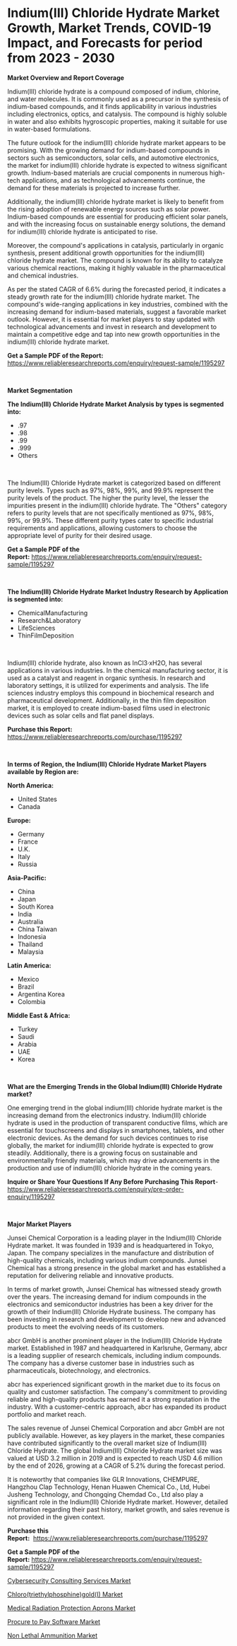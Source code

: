 <p><h1>Indium(III) Chloride Hydrate Market Growth, Market Trends, COVID-19 Impact, and Forecasts for period from 2023 - 2030</h1></p><p><strong>Market Overview and Report Coverage</strong></p>
<p><p>Indium(III) chloride hydrate is a compound composed of indium, chlorine, and water molecules. It is commonly used as a precursor in the synthesis of indium-based compounds, and it finds applicability in various industries including electronics, optics, and catalysis. The compound is highly soluble in water and also exhibits hygroscopic properties, making it suitable for use in water-based formulations.</p><p>The future outlook for the indium(III) chloride hydrate market appears to be promising. With the growing demand for indium-based compounds in sectors such as semiconductors, solar cells, and automotive electronics, the market for indium(III) chloride hydrate is expected to witness significant growth. Indium-based materials are crucial components in numerous high-tech applications, and as technological advancements continue, the demand for these materials is projected to increase further.</p><p>Additionally, the indium(III) chloride hydrate market is likely to benefit from the rising adoption of renewable energy sources such as solar power. Indium-based compounds are essential for producing efficient solar panels, and with the increasing focus on sustainable energy solutions, the demand for indium(III) chloride hydrate is anticipated to rise.</p><p>Moreover, the compound's applications in catalysis, particularly in organic synthesis, present additional growth opportunities for the indium(III) chloride hydrate market. The compound is known for its ability to catalyze various chemical reactions, making it highly valuable in the pharmaceutical and chemical industries.</p><p>As per the stated CAGR of 6.6% during the forecasted period, it indicates a steady growth rate for the indium(III) chloride hydrate market. The compound's wide-ranging applications in key industries, combined with the increasing demand for indium-based materials, suggest a favorable market outlook. However, it is essential for market players to stay updated with technological advancements and invest in research and development to maintain a competitive edge and tap into new growth opportunities in the indium(III) chloride hydrate market.</p></p>
<p><strong>Get a Sample PDF of the Report:</strong> <a href="https://www.reliableresearchreports.com/enquiry/request-sample/1195297">https://www.reliableresearchreports.com/enquiry/request-sample/1195297</a></p>
<p>&nbsp;</p>
<p><strong>Market Segmentation</strong></p>
<p><strong>The Indium(III) Chloride Hydrate Market Analysis by types is segmented into:</strong></p>
<p><ul><li>.97</li><li>.98</li><li>.99</li><li>.999</li><li>Others</li></ul></p>
<p>&nbsp;</p>
<p><p>The Indium(III) Chloride Hydrate market is categorized based on different purity levels. Types such as 97%, 98%, 99%, and 99.9% represent the purity levels of the product. The higher the purity level, the lesser the impurities present in the indium(III) chloride hydrate. The "Others" category refers to purity levels that are not specifically mentioned as 97%, 98%, 99%, or 99.9%. These different purity types cater to specific industrial requirements and applications, allowing customers to choose the appropriate level of purity for their desired usage.</p></p>
<p><strong>Get a Sample PDF of the Report:</strong>&nbsp;<a href="https://www.reliableresearchreports.com/enquiry/request-sample/1195297">https://www.reliableresearchreports.com/enquiry/request-sample/1195297</a></p>
<p>&nbsp;</p>
<p><strong>The Indium(III) Chloride Hydrate Market Industry Research by Application is segmented into:</strong></p>
<p><ul><li>ChemicalManufacturing</li><li>Research&Laboratory</li><li>LifeSciences</li><li>ThinFilmDeposition</li></ul></p>
<p>&nbsp;</p>
<p><p>Indium(III) chloride hydrate, also known as InCl3·xH2O, has several applications in various industries. In the chemical manufacturing sector, it is used as a catalyst and reagent in organic synthesis. In research and laboratory settings, it is utilized for experiments and analysis. The life sciences industry employs this compound in biochemical research and pharmaceutical development. Additionally, in the thin film deposition market, it is employed to create indium-based films used in electronic devices such as solar cells and flat panel displays.</p></p>
<p><strong>Purchase this Report:</strong>&nbsp; <a href="https://www.reliableresearchreports.com/purchase/1195297">https://www.reliableresearchreports.com/purchase/1195297</a></p>
<p>&nbsp;</p>
<p><strong>In terms of Region, the Indium(III) Chloride Hydrate Market Players available by Region are:</strong></p>
<p>
    <p> <strong> North America: </strong>
        <ul>
            <li>United States</li>
            <li>Canada</li>
        </ul>
        </p> 
    <p> <strong> Europe: </strong>
        <ul>
            <li>Germany</li>
            <li>France</li>
            <li>U.K.</li>
            <li>Italy</li>
            <li>Russia</li>
        </ul>
        </p> 
    <p> <strong> Asia-Pacific: </strong>
        <ul>
            <li>China</li>
            <li>Japan</li>
            <li>South Korea</li>
            <li>India</li>
            <li>Australia</li>
            <li>China Taiwan</li>
            <li>Indonesia</li>
            <li>Thailand</li>
            <li>Malaysia</li>
        </ul>
        </p> 
    <p> <strong> Latin America: </strong>
        <ul>
            <li>Mexico</li>
            <li>Brazil</li>
            <li>Argentina Korea</li>
            <li>Colombia</li>
        </ul>
        </p> 
    <p> <strong> Middle East & Africa: </strong>
        <ul>
            <li>Turkey</li>
            <li>Saudi</li>
            <li>Arabia</li>
            <li>UAE</li>
            <li>Korea</li>
        </ul>
    </p>
    </p>
<p>&nbsp;</p>
<p><strong>What are the Emerging Trends in the Global Indium(III) Chloride Hydrate market?</strong></p>
<p><p>One emerging trend in the global indium(III) chloride hydrate market is the increasing demand from the electronics industry. Indium(III) chloride hydrate is used in the production of transparent conductive films, which are essential for touchscreens and displays in smartphones, tablets, and other electronic devices. As the demand for such devices continues to rise globally, the market for indium(III) chloride hydrate is expected to grow steadily. Additionally, there is a growing focus on sustainable and environmentally friendly materials, which may drive advancements in the production and use of indium(III) chloride hydrate in the coming years.</p></p>
<p><strong>Inquire or Share Your Questions If Any Before Purchasing This Report</strong>- <a href="https://www.reliableresearchreports.com/enquiry/pre-order-enquiry/1195297">https://www.reliableresearchreports.com/enquiry/pre-order-enquiry/1195297</a></p>
<p>&nbsp;</p>
<p><strong>Major Market Players</strong></p>
<p><p>Junsei Chemical Corporation is a leading player in the Indium(III) Chloride Hydrate market. It was founded in 1939 and is headquartered in Tokyo, Japan. The company specializes in the manufacture and distribution of high-quality chemicals, including various indium compounds. Junsei Chemical has a strong presence in the global market and has established a reputation for delivering reliable and innovative products.</p><p>In terms of market growth, Junsei Chemical has witnessed steady growth over the years. The increasing demand for indium compounds in the electronics and semiconductor industries has been a key driver for the growth of their Indium(III) Chloride Hydrate business. The company has been investing in research and development to develop new and advanced products to meet the evolving needs of its customers.</p><p>abcr GmbH is another prominent player in the Indium(III) Chloride Hydrate market. Established in 1987 and headquartered in Karlsruhe, Germany, abcr is a leading supplier of research chemicals, including indium compounds. The company has a diverse customer base in industries such as pharmaceuticals, biotechnology, and electronics.</p><p>abcr has experienced significant growth in the market due to its focus on quality and customer satisfaction. The company's commitment to providing reliable and high-quality products has earned it a strong reputation in the industry. With a customer-centric approach, abcr has expanded its product portfolio and market reach.</p><p>The sales revenue of Junsei Chemical Corporation and abcr GmbH are not publicly available. However, as key players in the market, these companies have contributed significantly to the overall market size of Indium(III) Chloride Hydrate. The global Indium(III) Chloride Hydrate market size was valued at USD 3.2 million in 2019 and is expected to reach USD 4.6 million by the end of 2026, growing at a CAGR of 5.2% during the forecast period.</p><p>It is noteworthy that companies like GLR Innovations, CHEMPURE, Hangzhou Clap Technology, Henan Huawen Chemical Co., Ltd, Hubei Jusheng Technology, and Chongqing Chemdad Co., Ltd also play a significant role in the Indium(III) Chloride Hydrate market. However, detailed information regarding their past history, market growth, and sales revenue is not provided in the given context.</p></p>
<p><strong>Purchase this Report:</strong>&nbsp;&nbsp;<a href="https://www.reliableresearchreports.com/purchase/1195297">https://www.reliableresearchreports.com/purchase/1195297</a></p>
<p></p>
<p><strong>Get a Sample PDF of the Report:</strong>&nbsp;<a href="https://www.reliableresearchreports.com/enquiry/request-sample/1195297">https://www.reliableresearchreports.com/enquiry/request-sample/1195297</a></p>
<p><p><a href="https://medium.com/@deronwisoky1977/cybersecurity-consulting-services-market-size-cagr-trends-2024-2030-dd47e41603cc">Cybersecurity Consulting Services Market</a></p><p><a href="https://www.linkedin.com/pulse/chlorotriethylphosphinegoldi-market-challenges-opportunities-5qgde/">Chloro(triethylphosphine)gold(I) Market</a></p><p><a href="https://github.com/WillieWoodard/Market-Research-Report-List-1/blob/main/medical-radiation-protection-aprons-market.md">Medical Radiation Protection Aprons Market</a></p><p><a href="https://medium.com/@jackybrekke/procure-to-pay-software-market-size-cagr-trends-2024-2030-a081d01907fa">Procure to Pay Software Market</a></p><p><a href="https://github.com/BryceTownsendr/Market-Research-Report-List-1/blob/main/non-lethal-ammunition-market.md">Non Lethal Ammunition Market</a></p></p>